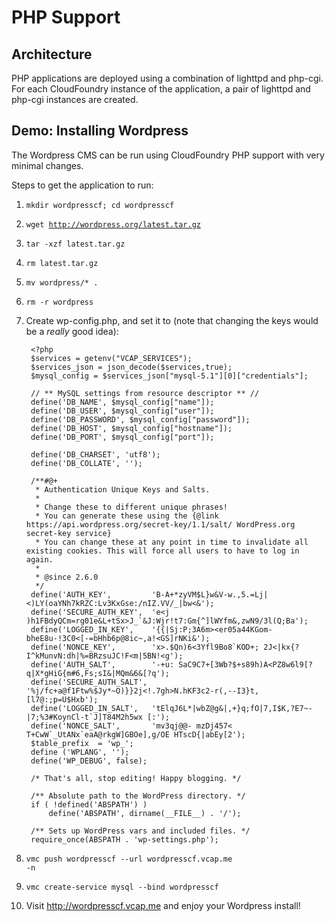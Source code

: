 # PHP Support

## Architecture

PHP applications are deployed using a combination of lighttpd and php-cgi. For each CloudFoundry instance of the application,
a pair of lighttpd and php-cgi instances are created.

## Demo: Installing Wordpress ##
The Wordpress CMS can be run using CloudFoundry PHP support with very minimal changes.

Steps to get the application to run:

1. <code>mkdir wordpresscf; cd wordpresscf</code>
2. <code>wget http://wordpress.org/latest.tar.gz</code>
3. <code>tar -xzf latest.tar.gz</code>
4. <code>rm latest.tar.gz</code>
5. <code>mv wordpress/* .</code>
6. <code>rm -r wordpress</code>
7. Create wp-config.php, and set it to (note that changing the keys would be a *really* good idea):

		<?php
		$services = getenv("VCAP_SERVICES");
		$services_json = json_decode($services,true);
		$mysql_config = $services_json["mysql-5.1"][0]["credentials"];

		// ** MySQL settings from resource descriptor ** //
		define('DB_NAME', $mysql_config["name"]);
		define('DB_USER', $mysql_config["user"]);
		define('DB_PASSWORD', $mysql_config["password"]);
		define('DB_HOST', $mysql_config["hostname"]);
		define('DB_PORT', $mysql_config["port"]);

		define('DB_CHARSET', 'utf8');
		define('DB_COLLATE', '');

		/**#@+
		 * Authentication Unique Keys and Salts.
		 *
		 * Change these to different unique phrases!
		 * You can generate these using the {@link https://api.wordpress.org/secret-key/1.1/salt/ WordPress.org secret-key service}
		 * You can change these at any point in time to invalidate all existing cookies. This will force all users to have to log in again.
		 *
		 * @since 2.6.0
		 */
		define('AUTH_KEY',         'B-A+*zyVM$L}w&V-w.,5.=Lj|<)LY(oaYNh7kRZC:Lv3KxGse:/nIZ.VV/_|bw<&');
		define('SECURE_AUTH_KEY',  'e<j )h1FBdyQCm=rg01e&L+tSx>J_`&J:Wjr!t7:Gm{^]lWYfm&,zwN9/3l(Q;Ba');
		define('LOGGED_IN_KEY',    '{{|Sj:P;3A6m><er05a44KGom-bheE8u-!3C0<[-=bHhb6p@8ic~,a!<GS]rNKi&');
		define('NONCE_KEY',        'x>.$Qn)6<3Yfl9Bo8`KOD+; 2J<|kx{?I^kMunvN:dh|%=BRzsuJC!F<m|5BN!<g');
		define('AUTH_SALT',        '-+u: SaC9C7+[3Wb?$+s89h)A<PZ8w6l9[?q|X*gHiG{m#6,Fs;sI&|MQm&6&[?q');
		define('SECURE_AUTH_SALT', '%j/fc+a@f1Ftw%$Jy*~O)}}2j<!.7gh>N.hKF3c2-r(,--I3}t,[l7@:;p=U$Hxb');
		define('LOGGED_IN_SALT',   'tElqJ6L*|wbZ@g&|,+}q;fO|7,I$K,?E7~-|7;%3#KoynCl-t`J]T84M2h5wx [:');
		define('NONCE_SALT',       'mv3qj@@- mzDj457< T+CwW`_UtANx`eaA@rkgW]GBOe],g/OE HTscD{|abEy[2');
		$table_prefix  = 'wp_';
		define ('WPLANG', '');
		define('WP_DEBUG', false);

		/* That's all, stop editing! Happy blogging. */

		/** Absolute path to the WordPress directory. */
		if ( !defined('ABSPATH') )
			define('ABSPATH', dirname(__FILE__) . '/');

		/** Sets up WordPress vars and included files. */
		require_once(ABSPATH . 'wp-settings.php');
8. <code>vmc push wordpresscf --url wordpresscf.vcap.me -n</code>
9. <code>vmc create-service mysql --bind wordpresscf</code>
10. Visit http://wordpresscf.vcap.me and enjoy your Wordpress install!